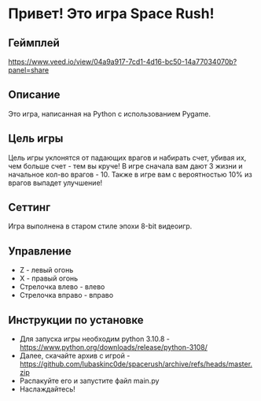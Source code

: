 # Привет! Это игра Space Rush!

## Геймплей

https://www.veed.io/view/04a9a917-7cd1-4d16-bc50-14a77034070b?panel=share

## Описание
Это игра, написанная на Python с использованием Pygame.

## Цель игры
Цель игры уклонятся от падающих врагов и набирать счет, убивая их,
чем больше счет - тем вы круче! В игре сначала вам дают 3 жизни и начальное кол-во врагов - 10.
Также в игре вам с вероятностью 10% из врагов выпадет улучшение!

## Сеттинг
Игра выполнена в старом стиле эпохи 8-bit видеоигр.

## Управление

- Z - левый огонь
- X - правый огонь
- Стрелочка влево - влево
- Стрелочка вправо - вправо

## Инструкции по установке

- Для запуска игры необходим python 3.10.8 - https://www.python.org/downloads/release/python-3108/
- Далее, скачайте архив с игрой - https://github.com/lubaskinc0de/spacerush/archive/refs/heads/master.zip
- Распакуйте его и запустите файл main.py
- Наслаждайтесь!